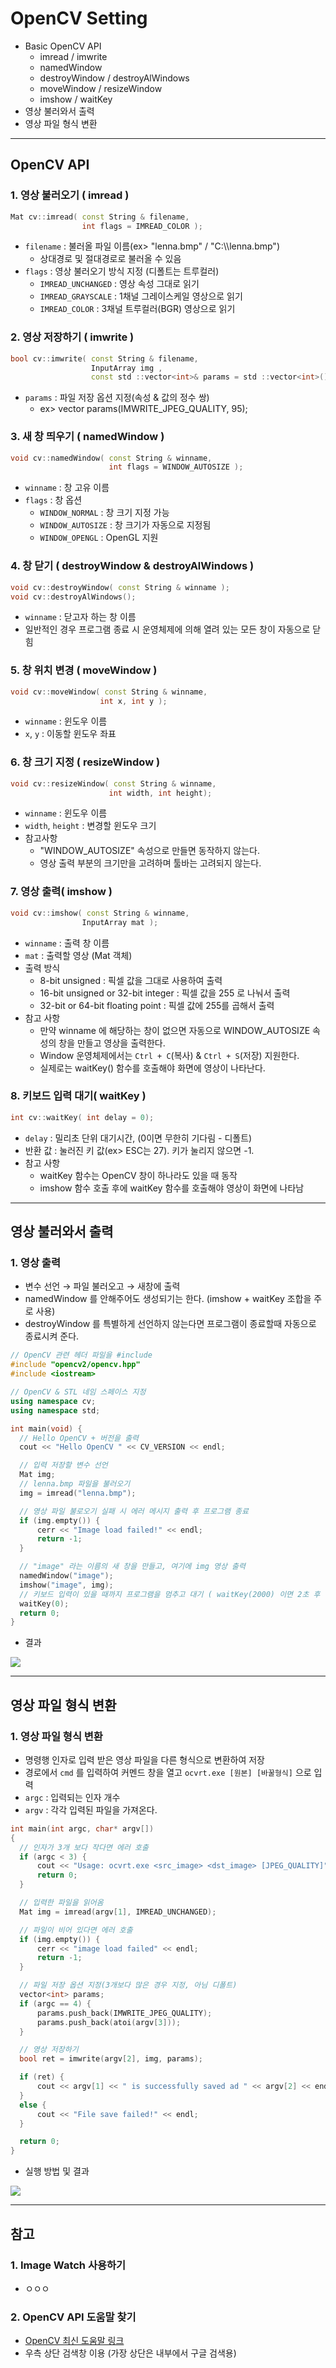# OpenCV Setting
  - Basic OpenCV API
    - imread / imwrite
    - namedWindow
    - destroyWindow / destroyAlWindows
    - moveWindow / resizeWindow
    - imshow / waitKey
  - 영상 불러와서 출력
  - 영상 파일 형식 변환

---

## OpenCV API
  ### 1. 영상 불러오기 ( imread )

  ```cpp
  Mat cv::imread( const String & filename,
                  int flags = IMREAD_COLOR );
  ```

  - `filename` : 불러올 파일 이름(ex> "lenna.bmp" / "C:\\\\lenna.bmp")
    - 상대경로 및 절대경로로 불러올 수 있음
  - `flags` : 영상 불러오기 방식 지정 (디폴트는 트루컬러)
    - `IMREAD_UNCHANGED` : 영상 속성 그대로 읽기
    - `IMREAD_GRAYSCALE` : 1채널 그레이스케일 영상으로 읽기
    - `IMREAD_COLOR` : 3채널 트루컬러(BGR) 영상으로 읽기

  ### 2. 영상 저장하기 ( imwrite )

  ```cpp
  bool cv::imwrite( const String & filename,
                    InputArray img ,
                    const std ::vector<int>& params = std ::vector<int>() );
  ```

  - `params` : 파일 저장 옵션 지정(속성 & 값의 정수 쌍)
    - ex> vector<int> params(IMWRITE_JPEG_QUALITY, 95);

  ### 3. 새 창 띄우기 ( namedWindow )

  ```cpp
  void cv::namedWindow( const String & winname,
                        int flags = WINDOW_AUTOSIZE );
  ```

  - `winname` : 창 고유 이름
  - `flags` : 창 옵션
    - `WINDOW_NORMAL` : 창 크기 지정 가능
    - `WINDOW_AUTOSIZE` : 창 크기가 자동으로 지정됨
    - `WINDOW_OPENGL` : OpenGL 지원

  ### 4. 창 닫기 ( destroyWindow & destroyAlWindows )

  ```cpp
  void cv::destroyWindow( const String & winname );
  void cv::destroyAlWindows();
  ```

  - `winname` : 닫고자 하는 창 이름
  - 일반적인 경우 프로그램 종료 시 운영체제에 의해 열려 있는 모든 창이 자동으로 닫힘

  ### 5. 창 위치 변경 ( moveWindow )

  ```cpp
  void cv::moveWindow( const String & winname,
                      int x, int y );
  ```

  - `winname` : 윈도우 이름
  - `x`, `y` : 이동할 윈도우 좌표

  ### 6. 창 크기 지정 ( resizeWindow )

  ```cpp
  void cv::resizeWindow( const String & winname,
                        int width, int height);
  ```

  - `winname` : 윈도우 이름
  - `width`, `height` : 변경할 윈도우 크기
  - 참고사항
    - "WINDOW_AUTOSIZE" 속성으로 만들면 동작하지 않는다.
    - 영상 출력 부분의 크기만을 고려하며 툴바는 고려되지 않는다.

  ### 7. 영상 출력( imshow )

  ```cpp
  void cv::imshow( const String & winname,
                  InputArray mat );
  ```

  - `winname` : 출력 창 이름
  - `mat` : 출력할 영상 (Mat 객체)
  - 출력 방식
    - 8-bit unsigned : 픽셀 값을 그대로 사용하여 출력
    - 16-bit unsigned or 32-bit integer : 픽셀 값을 255 로 나눠서 출력
    - 32-bit or 64-bit floating point : 픽셀 값에 255를 곱해서 출력
  - 참고 사항
    - 만약 winname 에 해당하는 창이 없으면 자동으로 WINDOW_AUTOSIZE 속성의 창을 만들고 영상을 출력한다.
    - Window 운영체제에서는 `Ctrl + C`(복사) & `Ctrl + S`(저장) 지원한다.
    - 실제로는 waitKey() 함수를 호출해야 화면에 영상이 나타난다.

  ### 8. 키보드 입력 대기( waitKey )

  ```cpp
  int cv::waitKey( int delay = 0);
  ```

  - `delay` : 밀리초 단위 대기시간, (0이면 무한히 기다림 - 디폴트)
  - 반환 값 : 눌러진 키 값(ex> ESC는 27). 키가 눌리지 않으면 -1.
  - 참고 사항
    - waitKey 함수는 OpenCV 창이 하나라도 있을 때 동작
    - imshow 함수 호출 후에 waitKey 함수를 호출해야 영상이 화면에 나타남

---

## 영상 불러와서 출력
  ### 1. 영상 출력
  - 변수 선언 → 파일 불러오고 → 새창에 출력
  - namedWindow 를 안해주어도 생성되기는 한다. (imshow + waitKey 조합을 주로 사용)
  - destroyWindow 를 특별하게 선언하지 않는다면 프로그램이 종료할때 자동으로 종료시켜 준다.

  ```cpp
  // OpenCV 관련 헤더 파일을 #include
  #include "opencv2/opencv.hpp"
  #include <iostream>

  // OpenCV & STL 네임 스페이스 지정
  using namespace cv;
  using namespace std;

  int main(void) {
    // Hello OpenCV + 버전을 출력
  	cout << "Hello OpenCV " << CV_VERSION << endl;

  	// 입력 저장할 변수 선언
  	Mat img;
  	// lenna.bmp 파일을 불러오기
  	img = imread("lenna.bmp");

  	// 영상 파일 불로오기 실패 시 에러 메시지 출력 후 프로그램 종료
  	if (img.empty()) {
  		cerr << "Image load failed!" << endl;
  		return -1;
  	}

  	// "image" 라는 이름의 새 창을 만들고, 여기에 img 영상 출력
  	namedWindow("image");
  	imshow("image", img);
  	// 키보드 입력이 있을 때까지 프로그램을 멈추고 대기 ( waitKey(2000) 이면 2초 후 종료 )
  	waitKey(0);
  	return 0;
  }
  ```

  - 결과

  ![](https://github.com/Lee-KyungSeok/ComputerVision-Study/blob/master/BasicOpenCV/picture/result1.png)

---

## 영상 파일 형식 변환
  ### 1. 영상 파일 형식 변환
  - 명령행 인자로 입력 받은 영상 파일을 다른 형식으로 변환하여 저장
  - 경로에서 `cmd` 를 입력하여 커멘드 창을 열고 `ocvrt.exe [원본] [바꿀형식]` 으로 입력
  - `argc` : 입력되는 인자 개수
  - `argv` : 각각 입력된 파일을 가져온다.

  ```cpp
  int main(int argc, char* argv[])
  {
  	// 인자가 3개 보다 작다면 에러 호출
  	if (argc < 3) {
  		cout << "Usage: ocvrt.exe <src_image> <dst_image> [JPEG_QUALITY]" << endl;
  		return 0;
  	}

  	// 입력한 파일을 읽어옴
  	Mat img = imread(argv[1], IMREAD_UNCHANGED);

  	// 파일이 비어 있다면 에러 호출
  	if (img.empty()) {
  		cerr << "image load failed" << endl;
  		return -1;
  	}

  	// 파일 저장 옵션 지정(3개보다 많은 경우 지정, 아님 디폴트)
  	vector<int> params;
  	if (argc == 4) {
  		params.push_back(IMWRITE_JPEG_QUALITY);
  		params.push_back(atoi(argv[3]));
  	}

  	// 영상 저장하기
  	bool ret = imwrite(argv[2], img, params);

  	if (ret) {
  		cout << argv[1] << " is successfully saved ad " << argv[2] << endl;
  	}
  	else {
  		cout << "File save failed!" << endl;
  	}

  	return 0;
  }
  ```

  - 실행 방법 및 결과

  ![](https://github.com/Lee-KyungSeok/ComputerVision-Study/blob/master/BasicOpenCV/picture/result2.png)

---

## 참고
  ### 1. Image Watch 사용하기
  - ㅇㅇㅇ

  ### 2. OpenCV API 도움말 찾기
  - [OpenCV 최신 도움말 링크](https://docs.opencv.org/master/)
  - 우측 상단 검색창 이용 (가장 상단은 내부에서 구글 검색용)
